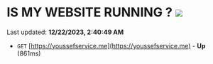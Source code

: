 # IS MY WEBSITE RUNNING ? [![](https://img.shields.io/static/v1?label=Sponsor&message=%E2%9D%A4&logo=GitHub&color=%23fe8e86)](https://github.com/sponsors/<username>)

Last updated: **12/22/2023, 2:40:49 AM**

- `GET` [https://youssefservice.me](https://youssefservice.me) - **Up** (861ms)
